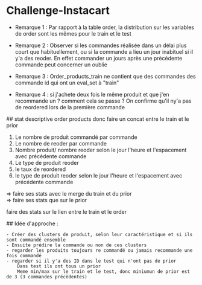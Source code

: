 # Challenge-Instacart


* Remarque 1 :
Par rapport à la table order, la distribution sur les variables de order sont les mêmes pour le train et le test 

* Remarque 2 :
Observer si les commandes réalisée dans un délai plus court que habituellement, ou si la commande a lieu un jour inabituel si il y'a des reoder.
En effet commander un jours après une prècédente commande peut concerner un oublie 

* Remarque 3 :
Order_products_train ne contient que des commandes des commande id qui ont un eval_set à "train"

* Remarque 4 : 
si j'achete deux fois le même produit et que j'en recommande un ?
comment cela se passe ? 
On confirme qu'il ny'a pas de reordered lors de la première commande 

## stat descriptive order products donc faire un concat entre le train et le prior

1. Le nombre de produit commandé par commande
2. Le nombre de reoder par commande 
3. Nombre produit/ nombre reoder selon le jour l'heure et l'espacement avec précédente commande
4. Le type de produit reoder 
5. le taux de reordered
6. le type de produit reoder selon le jour l'heure et l'espacement avec précédente commande

=> faire ses stats avec le merge du train et du prior  
=> faire ses stats que sur le prior

faire des stats sur le lien entre le train et le order 


## Idée d'approche :

	- Créer des clusters de produit, selon leur caractéristique et si ils sont commandé ensemble
	- Ensuite prédire la commande ou non de ces clusters
	- regarder les produits toujours re commandé ou jamais recommande une fois commandé
	- regarder si il y'a des ID dans le test qui n'ont pas de prior 
		Dans test ils ont tous un prior 
		Meme min/max sur le train et le test, donc miniumun de prior est de 3 (3 commandes précèdentes)